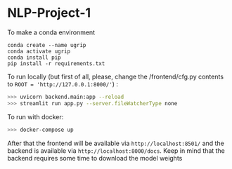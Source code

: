 # NLP-Project-1

To make a conda environment

```
conda create --name ugrip
conda activate ugrip
conda install pip
pip install -r requirements.txt
```

To run locally (but first of all, please, change the /frontend/cfg.py contents to `ROOT = 'http://127.0.0.1:8000/'`) :
```bash
>>> uvicorn backend.main:app --reload
>>> streamlit run app.py --server.fileWatcherType none
```

To run with docker:
```bash
>>> docker-compose up
```
After that the frontend will be available via `http://localhost:8501/` and the backend is available via `http://localhost:8000/docs`.
Keep in mind that the backend requires some time to download the model weights
